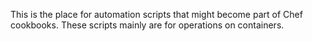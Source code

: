 This is the place for automation scripts that might become part of Chef cookbooks.
These scripts mainly are for operations on containers.
